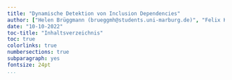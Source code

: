 ```yaml
---
title: "Dynamische Detektion von Inclusion Dependencies"
author: ["Helen Brüggmann (brueggmh@students.uni-marburg.de)", "Felix Köpge (koepge@students.uni-marburg.de)", "Ragna Solterbeck (solterbe@students.uni-marburg.de) "]
date: "10-10-2022"
toc-title: "Inhaltsverzeichnis"
toc: true
colorlinks: true
numbersections: true
subparagraph: yes
fontsize: 24pt
...
```



